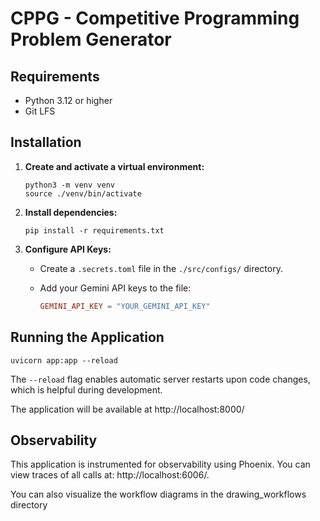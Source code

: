 # CPPG - Competitive Programming Problem Generator

## Requirements

- Python 3.12 or higher
- Git LFS

## Installation

1.  **Create and activate a virtual environment:**

    ```console
    python3 -m venv venv
    source ./venv/bin/activate
    ```
2.  **Install dependencies:**

    ```console
    pip install -r requirements.txt
    ```
3.  **Configure API Keys:**

    *   Create a `.secrets.toml` file in the `./src/configs/` directory.
    *   Add your Gemini API keys to the file:

        ```toml
        GEMINI_API_KEY = "YOUR_GEMINI_API_KEY"
        ```

## Running the Application

```console
uvicorn app:app --reload
```
The `--reload` flag enables automatic server restarts upon code changes, which is helpful during development.

The application will be available at http://localhost:8000/

## Observability
This application is instrumented for observability using Phoenix. You can view traces of all calls at: http://localhost:6006/.

You can also visualize the workflow diagrams in the drawing_workflows directory